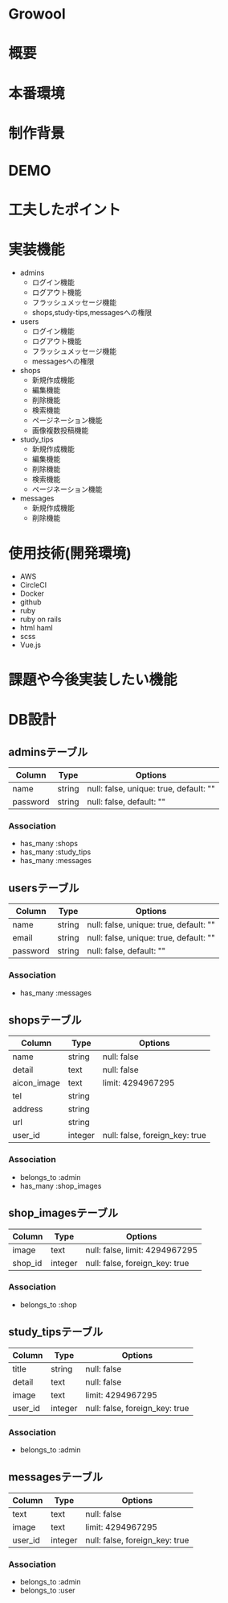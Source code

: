 # Growool



# 概要




# 本番環境




# 制作背景




# DEMO




# 工夫したポイント




# 実装機能
- admins
   - ログイン機能
   - ログアウト機能
   - フラッシュメッセージ機能
   - shops,study-tips,messagesへの権限
- users
   - ログイン機能
   - ログアウト機能
   - フラッシュメッセージ機能
   - messagesへの権限
- shops
   - 新規作成機能
   - 編集機能
   - 削除機能
   - 検索機能
   - ページネーション機能
   - 画像複数投稿機能
- study_tips
   - 新規作成機能
   - 編集機能
   - 削除機能
   - 検索機能
   - ページネーション機能
- messages
   - 新規作成機能
   - 削除機能

# 使用技術(開発環境)
- AWS
- CircleCI
- Docker
- github
- ruby
- ruby on rails
- html haml
- scss
- Vue.js



# 課題や今後実装したい機能





# DB設計

## adminsテーブル
|Column|Type|Options|
|------|----|-------|
|name|string|null: false, unique: true, default: ""|
|password|string|null: false, default: ""|
### Association
- has_many :shops
- has_many :study_tips
- has_many :messages

## usersテーブル
|Column|Type|Options|
|------|----|-------|
|name|string|null: false, unique: true, default: ""|
|email|string|null: false, unique: true, default: ""|
|password|string|null: false, default: ""|
### Association
- has_many :messages


## shopsテーブル
|Column|Type|Options|
|------|----|-------|
|name|string|null: false|
|detail|text|null: false|
|aicon_image|text|limit: 4294967295|
|tel|string||
|address|string||
|url|string||
|user_id|integer|null: false, foreign_key: true|
### Association
- belongs_to :admin
- has_many :shop_images

## shop_imagesテーブル
|Column|Type|Options|
|------|----|-------|
|image|text|null: false, limit: 4294967295|
|shop_id|integer|null: false, foreign_key: true|
### Association
- belongs_to :shop

## study_tipsテーブル
|Column|Type|Options|
|------|----|-------|
|title|string|null: false|
|detail|text|null: false|
|image|text|limit: 4294967295|
|user_id|integer|null: false, foreign_key: true|
### Association
- belongs_to :admin

## messagesテーブル
|Column|Type|Options|
|------|----|-------|
|text|text|null: false|
|image|text|limit: 4294967295|
|user_id|integer|null: false, foreign_key: true|
### Association
- belongs_to :admin
- belongs_to :user



